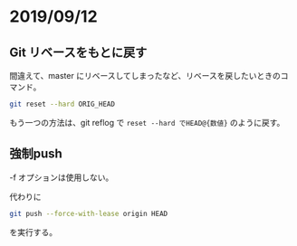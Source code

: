 # 2019/09/12

## Git リベースをもとに戻す

間違えて、master にリベースしてしまったなど、リベースを戻したいときのコマンド。

```sh
git reset --hard ORIG_HEAD
```

もう一つの方法は、git reflog で `reset --hard でHEAD@{数値}` のように戻す。

## 強制push

-f オプションは使用しない。

代わりに

```sh
git push --force-with-lease origin HEAD
```

を実行する。